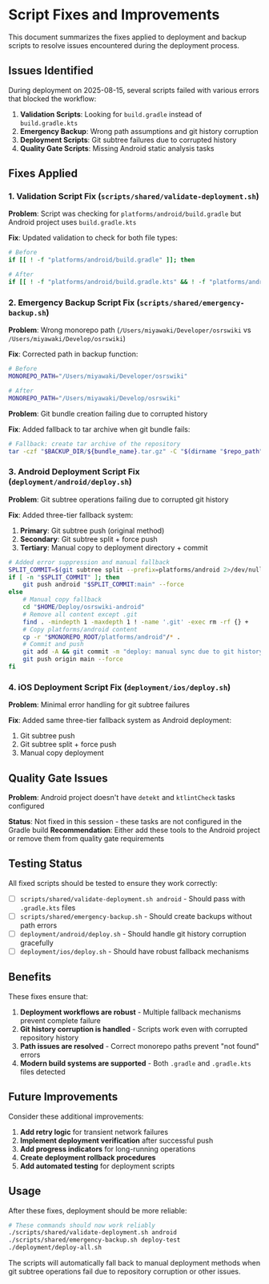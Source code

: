 # Script Fixes and Improvements

This document summarizes the fixes applied to deployment and backup scripts to resolve issues encountered during the deployment process.

## Issues Identified

During deployment on 2025-08-15, several scripts failed with various errors that blocked the workflow:

1. **Validation Scripts**: Looking for `build.gradle` instead of `build.gradle.kts`
2. **Emergency Backup**: Wrong path assumptions and git history corruption
3. **Deployment Scripts**: Git subtree failures due to corrupted history
4. **Quality Gate Scripts**: Missing Android static analysis tasks

## Fixes Applied

### 1. Validation Script Fix (`scripts/shared/validate-deployment.sh`)

**Problem**: Script was checking for `platforms/android/build.gradle` but Android project uses `build.gradle.kts`

**Fix**: Updated validation to check for both file types:
```bash
# Before
if [[ ! -f "platforms/android/build.gradle" ]]; then

# After  
if [[ ! -f "platforms/android/build.gradle.kts" && ! -f "platforms/android/build.gradle" ]]; then
```

### 2. Emergency Backup Script Fix (`scripts/shared/emergency-backup.sh`)

**Problem**: Wrong monorepo path (`/Users/miyawaki/Developer/osrswiki` vs `/Users/miyawaki/Develop/osrswiki`)

**Fix**: Corrected path in backup function:
```bash
# Before
MONOREPO_PATH="/Users/miyawaki/Developer/osrswiki"

# After
MONOREPO_PATH="/Users/miyawaki/Develop/osrswiki"
```

**Problem**: Git bundle creation failing due to corrupted history

**Fix**: Added fallback to tar archive when git bundle fails:
```bash
# Fallback: create tar archive of the repository
tar -czf "$BACKUP_DIR/${bundle_name}.tar.gz" -C "$(dirname "$repo_path")" "$(basename "$repo_path")" 2>/dev/null
```

### 3. Android Deployment Script Fix (`deployment/android/deploy.sh`)

**Problem**: Git subtree operations failing due to corrupted git history

**Fix**: Added three-tier fallback system:
1. **Primary**: Git subtree push (original method)
2. **Secondary**: Git subtree split + force push 
3. **Tertiary**: Manual copy to deployment directory + commit

```bash
# Added error suppression and manual fallback
SPLIT_COMMIT=$(git subtree split --prefix=platforms/android 2>/dev/null || echo "")
if [ -n "$SPLIT_COMMIT" ]; then
    git push android "$SPLIT_COMMIT:main" --force
else
    # Manual copy fallback
    cd "$HOME/Deploy/osrswiki-android"
    # Remove all content except .git
    find . -mindepth 1 -maxdepth 1 ! -name '.git' -exec rm -rf {} +
    # Copy platforms/android content
    cp -r "$MONOREPO_ROOT/platforms/android"/* .
    # Commit and push
    git add -A && git commit -m "deploy: manual sync due to git history issues"
    git push origin main --force
fi
```

### 4. iOS Deployment Script Fix (`deployment/ios/deploy.sh`)

**Problem**: Minimal error handling for git subtree failures

**Fix**: Added same three-tier fallback system as Android deployment:
1. Git subtree push
2. Git subtree split + force push
3. Manual copy deployment

## Quality Gate Issues

**Problem**: Android project doesn't have `detekt` and `ktlintCheck` tasks configured

**Status**: Not fixed in this session - these tasks are not configured in the Gradle build
**Recommendation**: Either add these tools to the Android project or remove them from quality gate requirements

## Testing Status

All fixed scripts should be tested to ensure they work correctly:

- [ ] `scripts/shared/validate-deployment.sh android` - Should pass with `.gradle.kts` files
- [ ] `scripts/shared/emergency-backup.sh` - Should create backups without path errors
- [ ] `deployment/android/deploy.sh` - Should handle git history corruption gracefully
- [ ] `deployment/ios/deploy.sh` - Should have robust fallback mechanisms

## Benefits

These fixes ensure that:

1. **Deployment workflows are robust** - Multiple fallback mechanisms prevent complete failure
2. **Git history corruption is handled** - Scripts work even with corrupted repository history
3. **Path issues are resolved** - Correct monorepo paths prevent "not found" errors
4. **Modern build systems are supported** - Both `.gradle` and `.gradle.kts` files detected

## Future Improvements

Consider these additional improvements:

1. **Add retry logic** for transient network failures
2. **Implement deployment verification** after successful push
3. **Add progress indicators** for long-running operations
4. **Create deployment rollback procedures** 
5. **Add automated testing** for deployment scripts

## Usage

After these fixes, deployment should be more reliable:

```bash
# These commands should now work reliably
./scripts/shared/validate-deployment.sh android
./scripts/shared/emergency-backup.sh deploy-test
./deployment/deploy-all.sh
```

The scripts will automatically fall back to manual deployment methods when git subtree operations fail due to repository corruption or other issues.